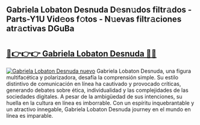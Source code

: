 ## Gabriela Lobaton Desnuda D𝚎sn𝚞dos filtr𝚊dos - Parts-Y1U Vid𝚎os f𝚘tos - N𝚞evas filtr𝚊ciones atr𝚊ctivas DGuBa

# <h2><a href="http://mb0o213.tromn.icu/?c=Gabriela+Lobaton+Desnuda">🔗👉👉👉 Gabriela Lobaton Desnuda 🔗🔗</a></h2>

[![Gabriela Lobaton Desnuda nuevo](https://i.imgur.com/pEAQMta.gif)](http://mb0o213.tromn.icu/?c=Gabriela+Lobaton+Desnuda)
Gabriela Lobaton Desnuda, una figura multifacética y polarizadora, desafía la comprensión simple. Su estilo distintivo de comunicación en línea ha cautivado y provocado críticas, generando debates sobre ética, individualidad y las complejidades de las sociedades digitales. A pesar de la ambigüedad de sus intenciones, su huella en la cultura en línea es imborrable. Con un espíritu inquebrantable y un atractivo innegable, Gabriela Lobaton Desnuda journey en el mundo en línea es imparable.
